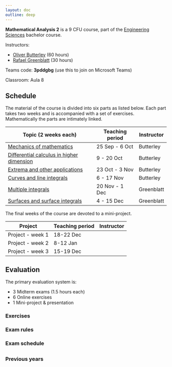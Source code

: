 ```yaml
---
layout: doc
outline: deep
---
```


**Mathematical Analysis 2** is a 9 CFU course, part of the [Engineering Sciences](https://engineering-sciences.uniroma2.it/) bachelor course.

Instructors:

- [Oliver Butterley](https://www.mat.uniroma2.it/butterley/) (60 hours)
- [Rafael Greenblatt](https://www.mat.uniroma2.it/~greenblatt/) (30 hours)

Teams code: **3pddgbg** (use this to join on Microsoft Teams)

Classroom: Aula 8

## Schedule

The material of the course is divided into six parts as listed below. Each part takes two weeks and is accompanied with a set of exercises. Mathematically the parts are intimately linked.

| Topic (2 weeks each)                                  | Teaching period | Instructor |
| ----------------------------------------------------- | --------------- | ---------- |
| [Mechanics of mathematics](part1.md)                  | 25 Sep - 6 Oct  | Butterley  |
| [Differential calculus in higher dimension](part2.md) | 9 - 20 Oct      | Butterley  |
| [Extrema and other applications](part3.md)            | 23 Oct - 3 Nov  | Butterley  |
| [Curves and line integrals](part4.md)                 | 6 - 17 Nov      | Butterley  |
| [Multiple integrals](part5.md)                        | 20 Nov - 1 Dec  | Greenblatt |
| [Surfaces and surface integrals](part6.md)            | 4 - 15 Dec      | Greenblatt |

The final weeks of the course are devoted to a mini-project.

| Project          | Teaching period | Instructor |
| ---------------- | --------------- | ---------- |
| Project - week 1 | 18-22 Dec       |            |
| Project - week 2 | 8-12 Jan        |            |
| Project - week 3 | 15-19 Dec       |            |

## Evaluation

The primary evaluation system is:

- 3 Midterm exams (1.5 hours each)
- 6 Online exercises
- 1 Mini-project & presentation

### Exercises

### Exam rules

### Exam schedule

##

### Previous years
